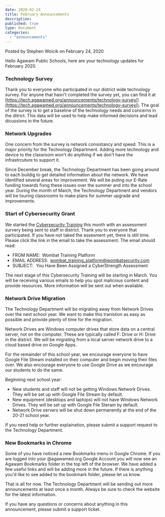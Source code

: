 ```yaml
---
date: 2020-02-24
title: February Announcements
description:
published: true
type: Document
categories:
  - "announcements"
---
```

Posted by Stephen Woicik on February 24, 2020

Hello Agawam Public Schools, here are your technology updates for February 2020. 

### Technology Survey 

Thank you to everyone who participated in our district wide technology survey. For anyone that hasn't completed the survey yet, you can find it at [https://tech.agawamed.org/announcements/technology-survey/](https://tech.agawamed.org/announcements/technology-survey/). The goal of the survey is to get a baseline of the technology needs and concerns in the ditrict. This data will be used to help make informed decisions and lead dicussions in the future. 

### Network Upgrades
One concern from the survey is network consistancy and speed. This is a major priority for the Technology Department. Adding more technology and device to the classroom won't do anything if we don't have the infrastrcuture to support it. 

Since December break, the Technology Department has been going around to each buildig to get detailed information about the network. We have identified several areas for improvement. We will be puting our E-Rate funding towards fixng these issues over the summer and into the school year.  During the month of March, the Technology Department and vendors will be touring classrooms to make plans for summer upgrade and improvements. 

### Start of Cybersecurity Grant 
We started the [Cybersecurity Training](https://tech.agawamed.org/announcements/security/cybersecurity-awareness-grant/) this month with an assessment survery being sent to staff in district. Thank you to everyone that participated. If you have not taked the assesment yet, there is still time. Please click the link in the email to take the assessment. The email should read:

- FROM NAME:  Wombat Training Platform
- EMAIL ADDRESS:  wombat_training_platform@wombatsecurity.com
- SUBJECT:   You Have Been Assigned a CyberStrength Assessment

The next stage of this Cybersecurity Training will be starting in March. You will be receiving various emails to help you spot malicious content and provide resources. More information will be sent out when available. 

### Network Drive Migration 

The Technology Department will be migrating away from Network Drives over the next school year. We want to make this tranistion as easy as possible and provide plenty of time for the migration. 

Network Drives are Windows computer drives that store data on a central server, not on the computer. These are typically called F: Drive or H: Drive in the district. We will be migrating from a local server network drive to a cloud based drive on Google Apps.

For the remainder of this school year, we encourage everyone to have Google File Stream installed on their computer and begin moving their files over. We also encourage everyone to use Google Drive as we encourage our students to do the same. 

Beginning next school year:
- New students and staff will not be getting Windows Network Drives. They will be set up with Google File Stream by default.
- New equipment (desktops and laptops) will not have Windows Network Drives. They will be set up with Google File Steram by default.
- Network Drive servers will be shut down permanently at the end of the 20-21 school year. 

If you need help or further explaination, please submit a support request to the Technology Department. 

### New Bookmarks in Chrome

Some of you have noticed a new Bookmarks menu in Google Chrome. If you are logged into your @agawamed.org Google Account you will now see an Agawam Bookmarks folder in the top left of the browser. We have added a few useful links and will be adding more in the future. If there is anything you'd like to see added to the bookmark folder, please let us know. 

That is all for now. The Technology Department will be sending out more announcements at least once a month. Always be sure to check the website for the latest information.

If you have any questions or concerns about anything in this announcement, please submit a support ticket.

